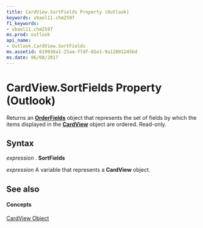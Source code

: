 ```yaml
---
title: CardView.SortFields Property (Outlook)
keywords: vbaol11.chm2597
f1_keywords:
- vbaol11.chm2597
ms.prod: outlook
api_name:
- Outlook.CardView.SortFields
ms.assetid: 619938a1-25aa-ffdf-01e1-9a12801245bd
ms.date: 06/08/2017
---
```



# CardView.SortFields Property (Outlook)

Returns an  **[OrderFields](Outlook.OrderFields.md)** object that represents the set of fields by which the items displayed in the **[CardView](Outlook.CardView.md)** object are ordered. Read-only.


## Syntax

 _expression_ . **SortFields**

 _expression_ A variable that represents a **CardView** object.


## See also


#### Concepts


[CardView Object](Outlook.CardView.md)

